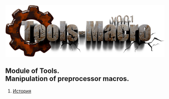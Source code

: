 [![logo](docs/logo.png)](docs/home.md "for developers")  

Module of Tools.  
Manipulation of preprocessor macros.  
---

1) [История](docs/history.md)  


